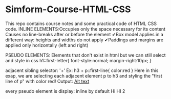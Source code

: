 # Simform-Course-HTML-CSS

This repo contains course notes and some practical code of HTML CSS code.
INLINE ELEMENTS:Occupies only the space necessary for its content
Causes no line-breaks after or before the element
✔Box model applies in a different way: heights and
widths do not apply
✔Paddings and margins are applied only
horizontally (left and right)

PSEUDO ELEMENTS:
Elements that don't exist in html but we can still select and style in css
h1::first-letter{
font-style:normal;
margin-right:10px;
}

adjacent sibling selector: '+'
Ex: h3 + p::first-line{
color:red
}
Here in this exap, we are selecting each adjacent element p to h3 and styling the "first line of p" with color red!
Output: [Alt text](image.png)

every pseudo element is display: inline by default
Hi
HI 2
